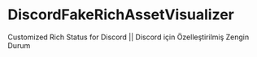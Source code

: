 # DiscordFakeRichAssetVisualizer
 Customized Rich Status for Discord || Discord için Özelleştirilmiş Zengin Durum
